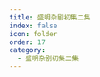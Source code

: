 ```yaml
---
title: 盛明杂剧初集二集
index: false
icon: folder
order: 17
category:
  - 盛明杂剧初集二集
---
```


<AutoCatalog  />
